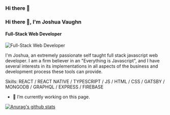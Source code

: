 ### Hi there 👋

### Hi there 👋, I'm Joshua Vaughn
#### Full-Stack Web Developer
![Full-Stack Web Developer](https://media-exp1.licdn.com/dms/image/C4E16AQE3IXtX4dAMlQ/profile-displaybackgroundimage-shrink_350_1400/0/1608772706507?e=1614211200&v=beta&t=SqGOVvYbgkXjoHYmCz6O_2WHhMjgIUWKZtLeILaiY5Q)

I'm Joshua, an extremely passionate self taught full stack javascript web developer. I am a firm believer in an "Everything is Javascript", and I have several interests in its implementations in all aspects of the business and development process these tools can provide.

Skills: REACT / REACT NATIVE / TYPESCRIPT / JS / HTML / CSS / GATSBY / MONGODB / GRAPHQL / EXPRESS / FIREBASE

- 🔭 I’m currently working on this page. 


[![Anurag's github stats](https://github-readme-stats.vercel.app/api?username=joshua-v-dev)](https://github.com/anuraghazra/github-readme-stats)
